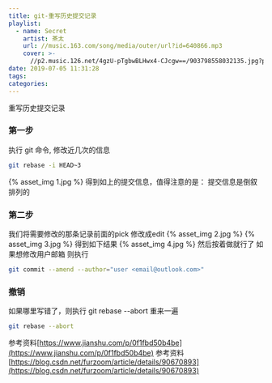 ```yaml
---
title: git-重写历史提交记录
playlist:
  - name: Secret
    artist: 茶太
    url: //music.163.com/song/media/outer/url?id=640866.mp3
    cover: >-
      //p2.music.126.net/4gzU-pTgbwBLHwx4-CJcgw==/903798558032135.jpg?param=90y90
date: 2019-07-05 11:31:28
tags:
categories:
---
```


重写历史提交记录

<!-- more -->

### 第一步
执行 git 命令, 修改近几次的信息
```bash
git rebase -i HEAD~3
```
{% asset_img 1.jpg %}
得到如上的提交信息，值得注意的是： 提交信息是倒叙排列的

### 第二步
我们将需要修改的那条记录前面的pick 修改成edit
{% asset_img 2.jpg %}
{% asset_img 3.jpg %}
得到如下结果
{% asset_img 4.jpg %}
然后按着做就行了
如果想修改用户邮箱
则执行
```bash
git commit --amend --author="user <email@outlook.com>"
```
### 撤销
如果哪里写错了，则执行 git rebase --abort 重来一遍
```bash
git rebase --abort
```

参考资料[https://www.jianshu.com/p/0f1fbd50b4be](https://www.jianshu.com/p/0f1fbd50b4be)
参考资料[https://blog.csdn.net/furzoom/article/details/90670893](https://blog.csdn.net/furzoom/article/details/90670893)
